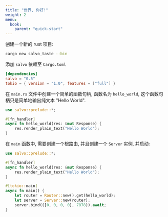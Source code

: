 ```yaml
---
title: "世界, 你好!"
weight: 2
menu:
  book:
    parent: "quick-start"
---
```



创建一个新的 rust 项目:
```bash
cargo new salvo_taste --bin
```

添加 ```salvo``` 依赖至 `Cargo.toml`
```toml
[dependencies]
salvo = "0.5"
tokio = { version = "1.0", features = ["full"] }
```

在 ```main.rs``` 文件中创建一个简单的函数句柄, 函数名为 `hello_world`, 这个函数句柄只是简单地输出纯文本 "Hello World".

```rust
use salvo::prelude::*;

#[fn_handler]
async fn hello_world(res: &mut Response) {
    res.render_plain_text("Hello World");
}
```

在 ```main``` 函数中, 需要创建一个根路由, 并且创建一个 ```Server``` 实例, 并启动:

```rust
use salvo::prelude::*;

#[fn_handler]
async fn hello_world(res: &mut Response) {
    res.render_plain_text("Hello World");
}

#[tokio::main]
async fn main() {
    let router = Router::new().get(hello_world);
    let server = Server::new(router);
    server.bind(([0, 0, 0, 0], 7878)).await;
}
```